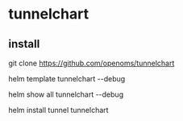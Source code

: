 # tunnelchart

## install

git clone https://github.com/openoms/tunnelchart

helm template tunnelchart --debug

helm show all tunnelchart --debug

helm install tunnel tunnelchart